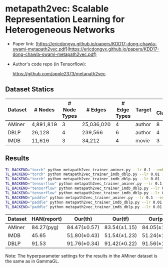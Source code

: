 # metapath2vec: Scalable Representation Learning for Heterogeneous Networks
- Paper link: [https://ericdongyx.github.io/papers/KDD17-dong-chawla-swami-metapath2vec.pdf](https://ericdongyx.github.io/papers/KDD17-dong-chawla-swami-metapath2vec.pdf)

- Author's code repo (in Tensorflow):

    https://github.com/apple2373/metapath2vec.


Dataset Statics
-------

| Dataset | # Nodes   | # Node Types | # Edges    | # Edge Types | Target | # Classes |
| ------- | --------- | ------------ | ---------- | ------------ | ------ | --------- |
| AMiner  | 4,891,819 | 3            | 25,036,020 | 4            | author | 8         |
| DBLP    | 26,128    | 4            | 239,566    | 6            | author | 4         |
| IMDB    | 11,616    | 3            | 34,212     | 4            | movie  | 3         |

## Results

```bash
TL_BACKEND="torch" python metapath2vec_trainer_aminer.py --lr 0.1 --embedding_dim 16 --walk_length 60 --window_size 3 --num_walks 600 --n_epoch 5 --num_negative_samples 6 --batch_size 128 --train_ratio 0.5 --dataset aminer
TL_BACKEND="torch" python metapath2vec_trainer_imdb_dblp.py --lr 0.01 --embedding_dim 16 --walk_length 50 --window_size 7 --num_walks 5 --n_epoch 50 --num_negative_samples 5 --batch_size 128 --dataset imdb
TL_BACKEND="torch" python metapath2vec_trainer_imdb_dblp.py --lr 0.01 --embedding_dim 16 --walk_length 50 --window_size 7 --num_walks 5 --n_epoch 50 --num_negative_samples 5 --batch_size 128 --dataset dblp
TL_BACKEND="tensorflow" python metapath2vec_trainer_aminer.py --lr 0.1 --embedding_dim 16 --walk_length 60 --window_size 3 --num_walks 500 --n_epoch 5 --num_negative_samples 6 --batch_size 128 --train_ratio 0.5 --dataset aminer
TL_BACKEND="tensorflow" python metapath2vec_trainer_imdb_dblp.py --lr 0.01 --embedding_dim 16 --walk_length 50 --window_size 7 --num_walks 5 --n_epoch 50 --num_negative_samples 5 --batch_size 128 --dataset imdb
TL_BACKEND="tensorflow" python metapath2vec_trainer_imdb_dblp.py --lr 0.01 --embedding_dim 16 --walk_length 50 --window_size 7 --num_walks 5 --n_epoch 50 --num_negative_samples 5 --batch_size 128 --dataset dblp
TL_BACKEND="paddle" python metapath2vec_trainer_aminer.py --lr 0.1 --embedding_dim 16 --walk_length 60 --window_size 3 --num_walks 600 --n_epoch 5 --num_negative_samples 6 --batch_size 128 --train_ratio 0.5 --dataset aminer
TL_BACKEND="paddle" python metapath2vec_trainer_imdb_dblp.py --lr 0.01 --embedding_dim 16 --walk_length 50 --window_size 7 --num_walks 5 --n_epoch 50 --num_negative_samples 5 --batch_size 128 --dataset imdb
TL_BACKEND="paddle" python metapath2vec_trainer_imdb_dblp.py --lr 0.01 --embedding_dim 16 --walk_length 50 --window_size 7 --num_walks 5 --n_epoch 50 --num_negative_samples 5 --batch_size 128 --dataset dblp
```



| Dataset | HAN(report) | Our(th)      | Our(tf)      | Our(pd)      |
| ------- | ----------- | ------------ | ------------ | ------------ |
| AMiner  | 84.27(pyg)  | 84.47(±0.57) | 83.54(±1.15) | 84.05(±1.43) |
| IMDB    | 45.65       | 51.80(±0.43) | 51.54(±1.23) | 51.24(±1.42) |
| DBLP    | 91.53       | 91.76(±0.34) | 91.42(±0.22) | 91.56(±1.56) |

Note: The hyperparameter settings for the results in the AMiner dataset is the same as in GammaGL.